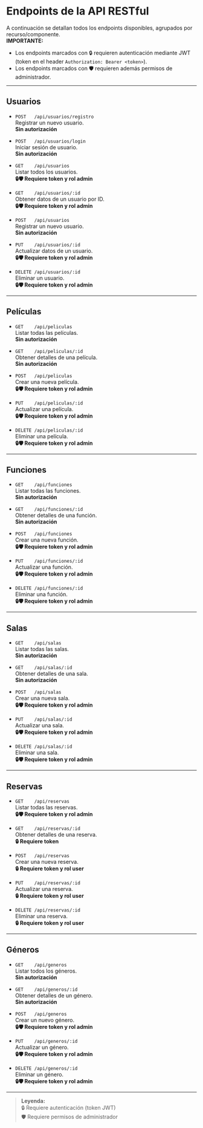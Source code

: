 # Endpoints de la API RESTful

A continuación se detallan todos los endpoints disponibles, agrupados por recurso/componente.  
**IMPORTANTE:**  
- Los endpoints marcados con 🔒 requieren autenticación mediante JWT (token en el header `Authorization: Bearer <token>`).
- Los endpoints marcados con 🛡️ requieren además permisos de administrador.

---

## Usuarios

- `POST   /api/usuarios/registro`  
  Registrar un nuevo usuario.  
  **Sin autorización**

- `POST   /api/usuarios/login`  
  Iniciar sesión de usuario.  
  **Sin autorización**

- `GET    /api/usuarios`  
  Listar todos los usuarios.  
  **🔒🛡️ Requiere token y rol admin**

- `GET    /api/usuarios/:id`  
  Obtener datos de un usuario por ID.  
  **🔒🛡️ Requiere token y rol admin**

- `POST   /api/usuarios`  
  Registrar un nuevo usuario.  
  **Sin autorización**

- `PUT    /api/usuarios/:id`  
  Actualizar datos de un usuario.  
  **🔒🛡️ Requiere token y rol admin**

- `DELETE /api/usuarios/:id`  
  Eliminar un usuario.  
  **🔒🛡️ Requiere token y rol admin**

---

## Películas

- `GET    /api/peliculas`  
  Listar todas las películas.  
  **Sin autorización**

- `GET    /api/peliculas/:id`  
  Obtener detalles de una película.  
  **Sin autorización**

- `POST   /api/peliculas`  
  Crear una nueva película.  
  **🔒🛡️ Requiere token y rol admin**

- `PUT    /api/peliculas/:id`  
  Actualizar una película.  
  **🔒🛡️ Requiere token y rol admin**

- `DELETE /api/peliculas/:id`  
  Eliminar una película.  
  **🔒🛡️ Requiere token y rol admin**

---

## Funciones

- `GET    /api/funciones`  
  Listar todas las funciones.  
  **Sin autorización**

- `GET    /api/funciones/:id`  
  Obtener detalles de una función.  
  **Sin autorización**

- `POST   /api/funciones`  
  Crear una nueva función.  
  **🔒🛡️ Requiere token y rol admin**

- `PUT    /api/funciones/:id`  
  Actualizar una función.  
  **🔒🛡️ Requiere token y rol admin**

- `DELETE /api/funciones/:id`  
  Eliminar una función.  
  **🔒🛡️ Requiere token y rol admin**

---

## Salas

- `GET    /api/salas`  
  Listar todas las salas.  
  **Sin autorización**

- `GET    /api/salas/:id`  
  Obtener detalles de una sala.  
  **Sin autorización**

- `POST   /api/salas`  
  Crear una nueva sala.  
  **🔒🛡️ Requiere token y rol admin**

- `PUT    /api/salas/:id`  
  Actualizar una sala.  
  **🔒🛡️ Requiere token y rol admin**

- `DELETE /api/salas/:id`  
  Eliminar una sala.  
  **🔒🛡️ Requiere token y rol admin**

---

## Reservas

- `GET    /api/reservas`  
  Listar todas las reservas.  
  **🔒🛡️ Requiere token y rol admin**

- `GET    /api/reservas/:id`  
  Obtener detalles de una reserva.  
  **🔒 Requiere token**

- `POST   /api/reservas`  
  Crear una nueva reserva.  
  **🔒 Requiere token y rol user**

- `PUT    /api/reservas/:id`  
  Actualizar una reserva.  
  **🔒 Requiere token y rol user**

- `DELETE /api/reservas/:id`  
  Eliminar una reserva.  
  **🔒 Requiere token y rol user**

---

## Géneros

- `GET    /api/generos`  
  Listar todos los géneros.  
  **Sin autorización**

- `GET    /api/generos/:id`  
  Obtener detalles de un género.  
  **Sin autorización**

- `POST   /api/generos`  
  Crear un nuevo género.  
  **🔒🛡️ Requiere token y rol admin**

- `PUT    /api/generos/:id`  
  Actualizar un género.  
  **🔒🛡️ Requiere token y rol admin**

- `DELETE /api/generos/:id`  
  Eliminar un género.  
  **🔒🛡️ Requiere token y rol admin**

---

> **Leyenda:**  
> 🔒 Requiere autenticación (token JWT)  
> 🛡️ Requiere permisos de administrador
